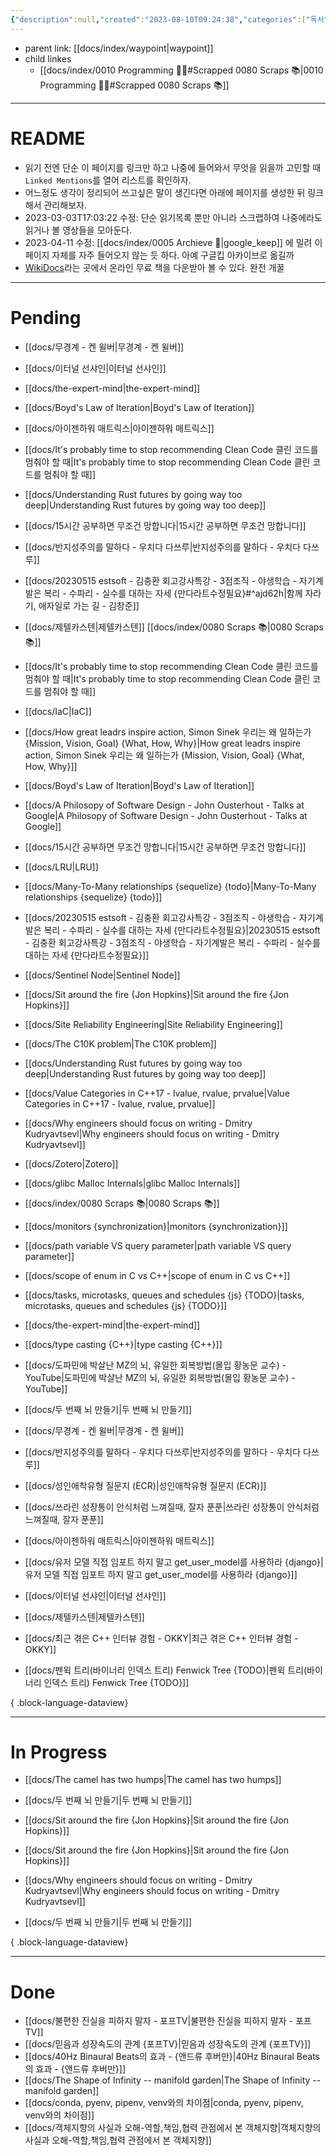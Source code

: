 ```yaml
---
{"description":null,"created":"2023-08-10T09:24:38","categories":["독서","책","book"],"aliases":["독서","책","book","스크랩","읽기목록"],"tags":["book scrap"],"updated":"2023-10-31T14:05:33","title":"0080 Scraps 📚","dg-publish":true,"permalink":"/docs/index/0080 Scraps 📚/","dgPassFrontmatter":true}
---
```


- parent link: [[docs/index/waypoint\|waypoint]]
- child linkes
	- [[docs/index/0010 Programming 👩‍💻#Scrapped 0080 Scraps 📚\|0010 Programming 👩‍💻#Scrapped 0080 Scraps 📚]]


---

# README

- 읽기 전엔 단순 이 페이지를 링크만 하고 나중에 들어와서 무엇을 읽을까 고민할 때 `Linked Mentions`를 열어 리스트를 확인하자.
- 어느정도 생각이 정리되어 쓰고싶은 말이 생긴다면 아래에 페이지를 생성한 뒤 링크해서 관리해보자.
- 2023-03-03T17:03:22 수정: 단순 읽기목록 뿐만 아니라 스크랩하여 나중에라도 읽거나 볼 영상들을 모아둔다. 
- 2023-04-11 수정: [[docs/index/0005 Archieve 💾\|google_keep]] 에 밀려 이 페이지 자체를 자주 들어오지 않는 듯 하다. 아예 구글킵 아카이브로 옮길까
- [WikiDocs](https://wikidocs.net/)라는 곳에서 온라인 무료 책을 다운받아 볼 수 있다. 완전 개꿀

___

# Pending

- [[docs/무경계 - 켄 윌버\|무경계 - 켄 윌버]]
- [[docs/이터널 선샤인\|이터널 선샤인]]
- [[docs/the-expert-mind\|the-expert-mind]]
- [[docs/Boyd's Law of Iteration\|Boyd's Law of Iteration]]
- [[docs/아이젠하워 매트릭스\|아이젠하워 매트릭스]]
- [[docs/It's probably time to stop recommending Clean Code 클린 코드를 멈춰야 할 때\|It's probably time to stop recommending Clean Code 클린 코드를 멈춰야 할 때]]
- [[docs/Understanding Rust futures by going way too deep\|Understanding Rust futures by going way too deep]]
- [[docs/15시간 공부하면 무조건 망합니다\|15시간 공부하면 무조건 망합니다]]
- [[docs/반지성주의를 말하다 - 우치다 다쓰루\|반지성주의를 말하다 - 우치다 다쓰루]]
- [[docs/20230515 estsoft - 김충환 회고강사특강 - 3점조직 - 야생학습 - 자기계발은 복리 - 수파리 - 실수를 대하는 자세 {만다라트수정필요}#^ajd62h\|함께 자라기, 애자일로 가는 길 - 김창준]]
-  [[docs/제텔카스텐\|제텔카스텐]] [[docs/index/0080 Scraps 📚\|0080 Scraps 📚]]

- [[docs/It's probably time to stop recommending Clean Code 클린 코드를 멈춰야 할 때\|It's probably time to stop recommending Clean Code 클린 코드를 멈춰야 할 때]]
- [[docs/IaC\|IaC]]
- [[docs/How great leadrs inspire action, Simon Sinek 우리는 왜 일하는가 {Mission, Vision, Goal} {What, How, Why}\|How great leadrs inspire action, Simon Sinek 우리는 왜 일하는가 {Mission, Vision, Goal} {What, How, Why}]]
- [[docs/Boyd's Law of Iteration\|Boyd's Law of Iteration]]
- [[docs/A Philosopy of Software Design - John Ousterhout - Talks at Google\|A Philosopy of Software Design - John Ousterhout - Talks at Google]]
- [[docs/15시간 공부하면 무조건 망합니다\|15시간 공부하면 무조건 망합니다]]
- [[docs/LRU\|LRU]]
- [[docs/Many-To-Many relationships {sequelize} {todo}\|Many-To-Many relationships {sequelize} {todo}]]
- [[docs/20230515 estsoft - 김충환 회고강사특강 - 3점조직 - 야생학습 - 자기계발은 복리 - 수파리 - 실수를 대하는 자세 {만다라트수정필요}\|20230515 estsoft - 김충환 회고강사특강 - 3점조직 - 야생학습 - 자기계발은 복리 - 수파리 - 실수를 대하는 자세 {만다라트수정필요}]]
- [[docs/Sentinel Node\|Sentinel Node]]
- [[docs/Sit around the fire {Jon Hopkins}\|Sit around the fire {Jon Hopkins}]]
- [[docs/Site Reliability Engineering\|Site Reliability Engineering]]
- [[docs/The C10K problem\|The C10K problem]]
- [[docs/Understanding Rust futures by going way too deep\|Understanding Rust futures by going way too deep]]
- [[docs/Value Categories in C++17 - lvalue, rvalue, prvalue\|Value Categories in C++17 - lvalue, rvalue, prvalue]]
- [[docs/Why engineers should focus on writing - Dmitry Kudryavtsevl\|Why engineers should focus on writing - Dmitry Kudryavtsevl]]
- [[docs/Zotero\|Zotero]]
- [[docs/glibc Malloc Internals\|glibc Malloc Internals]]
- [[docs/index/0080 Scraps 📚\|0080 Scraps 📚]]
- [[docs/monitors {synchronization}\|monitors {synchronization}]]
- [[docs/path variable VS query parameter\|path variable VS query parameter]]
- [[docs/scope of enum in C vs C++\|scope of enum in C vs C++]]
- [[docs/tasks, microtasks, queues and schedules {js} {TODO}\|tasks, microtasks, queues and schedules {js} {TODO}]]
- [[docs/the-expert-mind\|the-expert-mind]]
- [[docs/type casting {C++}\|type casting {C++}]]
- [[docs/도파민에 박살난 MZ의 뇌, 유일한 회복방법(몰입 황농문 교수) - YouTube\|도파민에 박살난 MZ의 뇌, 유일한 회복방법(몰입 황농문 교수) - YouTube]]
- [[docs/두 번째 뇌 만들기\|두 번째 뇌 만들기]]
- [[docs/무경계 - 켄 윌버\|무경계 - 켄 윌버]]
- [[docs/반지성주의를 말하다 - 우치다 다쓰루\|반지성주의를 말하다 - 우치다 다쓰루]]
- [[docs/성인애착유형 질문지 (ECR)\|성인애착유형 질문지 (ECR)]]
- [[docs/쓰라린 성장통이 안식처럼 느껴질때, 잘자 푼푼\|쓰라린 성장통이 안식처럼 느껴질때, 잘자 푼푼]]
- [[docs/아이젠하워 매트릭스\|아이젠하워 매트릭스]]
- [[docs/유저 모델 직접 임포트 하지 말고 get_user_model를 사용하라 {django}\|유저 모델 직접 임포트 하지 말고 get_user_model를 사용하라 {django}]]
- [[docs/이터널 선샤인\|이터널 선샤인]]
- [[docs/제텔카스텐\|제텔카스텐]]
- [[docs/최근 겪은 C++ 인터뷰 경험 - OKKY\|최근 겪은 C++ 인터뷰 경험 - OKKY]]
- [[docs/펜윅 트리(바이너리 인덱스 트리) Fenwick Tree {TODO}\|펜윅 트리(바이너리 인덱스 트리) Fenwick Tree {TODO}]]

{ .block-language-dataview}

___

# In Progress

- [[docs/The camel has two humps\|The camel has two humps]]
- [[docs/두 번째 뇌 만들기\|두 번째 뇌 만들기]]
- [[docs/Sit around the fire {Jon Hopkins}\|Sit around the fire {Jon Hopkins}]]

- [[docs/Sit around the fire {Jon Hopkins}\|Sit around the fire {Jon Hopkins}]]
- [[docs/Why engineers should focus on writing - Dmitry Kudryavtsevl\|Why engineers should focus on writing - Dmitry Kudryavtsevl]]
- [[docs/두 번째 뇌 만들기\|두 번째 뇌 만들기]]

{ .block-language-dataview}

___

# Done

- [[docs/불편한 진실을 피하지 말자 - 포프TV\|불편한 진실을 피하지 말자 - 포프TV]]
- [[docs/믿음과 성장속도의 관계 {포프TV}\|믿음과 성장속도의 관계 {포프TV}]]
- [[docs/40Hz Binaural Beats의 효과 - {앤드류 후버만}\|40Hz Binaural Beats의 효과 - {앤드류 후버만}]]
- [[docs/The Shape of Infinity -- manifold garden\|The Shape of Infinity -- manifold garden]]
- [[docs/conda, pyenv, pipenv, venv와의 차이점\|conda, pyenv, pipenv, venv와의 차이점]]
- [[docs/객체지향의 사실과 오해-역할,책임,협력 관점에서 본 객체지향\|객체지향의 사실과 오해-역할,책임,협력 관점에서 본 객체지향]]
